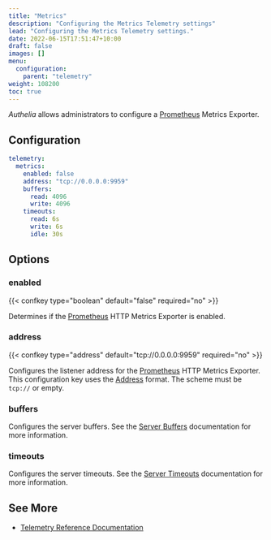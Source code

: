 ```yaml
---
title: "Metrics"
description: "Configuring the Metrics Telemetry settings"
lead: "Configuring the Metrics Telemetry settings."
date: 2022-06-15T17:51:47+10:00
draft: false
images: []
menu:
  configuration:
    parent: "telemetry"
weight: 108200
toc: true
---
```


*Authelia* allows administrators to configure a [Prometheus] Metrics Exporter.

## Configuration

```yaml
telemetry:
  metrics:
    enabled: false
    address: "tcp://0.0.0.0:9959"
    buffers:
      read: 4096
      write: 4096
    timeouts:
      read: 6s
      write: 6s
      idle: 30s
```

## Options

### enabled

{{< confkey type="boolean" default="false" required="no" >}}

Determines if the [Prometheus] HTTP Metrics Exporter is enabled.

### address

{{< confkey type="address" default="tcp://0.0.0.0:9959" required="no" >}}

Configures the listener address for the [Prometheus] HTTP Metrics Exporter. This configuration key uses the
[Address](../prologue/common.md#address) format. The scheme must be `tcp://` or empty.

### buffers

Configures the server buffers. See the [Server Buffers](../prologue/common.md#server-buffers) documentation for more
information.

### timeouts

Configures the server timeouts. See the [Server Timeouts](../prologue/common.md#server-timeouts) documentation for more
information.

## See More

- [Telemetry Reference Documentation](../../reference/guides/metrics.md)

[Prometheus]: https://prometheus.io/
